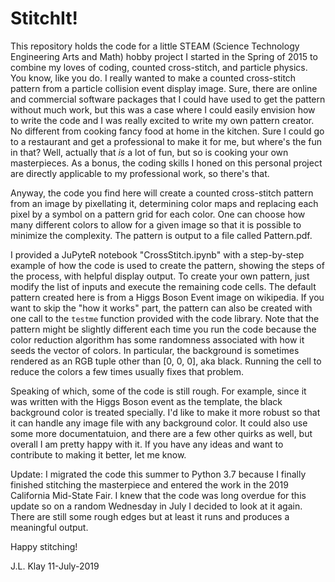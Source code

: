 # StitchIt!

This repository holds the code for a little STEAM (Science Technology Engineering Arts and Math) hobby project I started in the Spring of 2015 to combine my loves of coding, counted cross-stitch, and particle physics.  You know, like you do.  I really wanted to make a counted cross-stitch pattern from a particle collision event display image.  Sure, there are online and commercial software packages that I could have used to get the pattern without much work, but this was a case where I could easily envision how to write the code and I was really excited to write my own pattern creator.  No different from cooking fancy food at home in the kitchen.  Sure I could go to a restaurant and get a professional to make it for me, but where's the fun in that?  Well, actually that *is* a lot of fun, but so is cooking your own masterpieces.  As a bonus, the coding skills I honed on this personal project are directly applicable to my professional work, so there's that.

Anyway, the code you find here will create a counted cross-stitch pattern from an image by pixellating it, determining color maps and replacing each pixel by a symbol on a pattern grid for each color. One can choose how many different colors to allow for a given image so that it is possible to minimize the complexity. The pattern is output to a file called Pattern.pdf.

I provided a JuPyteR notebook "CrossStitch.ipynb" with a step-by-step example of how the code is used to create the pattern, showing the steps of the process, with helpful display output. To create your own pattern, just modify the list of inputs and execute the remaining code cells. The default pattern created here is from a Higgs Boson Event image on wikipedia. If you want to skip the "how it works" part, the pattern can also be created with one call to the `testme` function provided with the code library.  Note that the pattern might be slightly different each time you run the code because the color reduction algorithm has some randomness associated with how it seeds the vector of colors.  In particular, the background is sometimes rendered as an RGB tuple other than [0, 0, 0], aka black.  Running the cell to reduce the colors a few times usually fixes that problem.

Speaking of which, some of the code is still rough.  For example, since it was written with the Higgs Boson event as the template, the black background color is treated specially.  I'd like to make it more robust so that it can handle any image file with any background color. It could also use some more documentatuion, and there are a few other quirks as well, but overall I am pretty happy with it.  If you have any ideas and want to contribute to making it better, let me know.

Update: I migrated the code this summer to Python 3.7 because I finally finished stitching the masterpiece and entered the work in the 2019 California Mid-State Fair. I knew that the code was long overdue for this update so on a random Wednesday in July I decided to look at it again.  There are still some rough edges but at least it runs and produces a meaningful output.

Happy stitching!

J.L. Klay
11-July-2019
